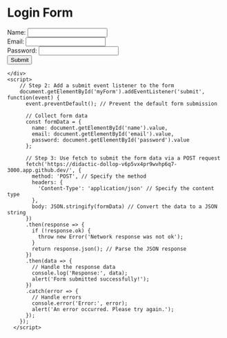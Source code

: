 <!DOCTYPE html>
<html lang="en">
<head>
    <meta charset="UTF-8">
    <meta name="viewport" content="width=device-width, initial-scale=1.0">
    <title>Login Form</title>
    <link rel="stylesheet" href="/css/styles.css">
</head>
<body>
    <div class="container">
        <h1>Login Form</h1>
        <form action="/register" method="post">
            <div class="form-group">
                <label for="name">Name:</label>
                <input type="text" id="name" name="name" required>
            </div>
            <div class="form-group">
                <label for="email">Email:</label>
                <input type="email" id="email" name="email" required>
            </div>
            <div class="form-group">
                <label for="password">Password:</label>
                <input type="password" id="password" name="password" required>
            </div>
            <button type="submit">Submit</button>
        </form>
        <!-- <form id="myForm">
          <label for="name">Name:</label>
          <input type="text" id="name" name="name" required>
          <label for="email">Email:</label>
          <input type="email" id="email" name="email" required>
          <button type="submit">Submit</button>
        </form>
       -->

    </div>
    <script>
        // Step 2: Add a submit event listener to the form
        document.getElementById('myForm').addEventListener('submit', function(event) {
          event.preventDefault(); // Prevent the default form submission
    
          // Collect form data
          const formData = {
            name: document.getElementById('name').value,
            email: document.getElementById('email').value,
            password: document.getElementById('password').value
          };
    
          // Step 3: Use fetch to submit the form data via a POST request
          fetch('https://didactic-dollop-v6p5vx4pr9wvhp6q7-3000.app.github.dev/', {
            method: 'POST', // Specify the method
            headers: {
              'Content-Type': 'application/json' // Specify the content type
            },
            body: JSON.stringify(formData) // Convert the data to a JSON string
          })
          .then(response => {
            if (!response.ok) {
              throw new Error('Network response was not ok');
            }
            return response.json(); // Parse the JSON response
          })
          .then(data => {
            // Handle the response data
            console.log('Response:', data);
            alert('Form submitted successfully!');
          })
          .catch(error => {
            // Handle errors
            console.error('Error:', error);
            alert('An error occurred. Please try again.');
          });
        });
      </script>
</body>
</html>

